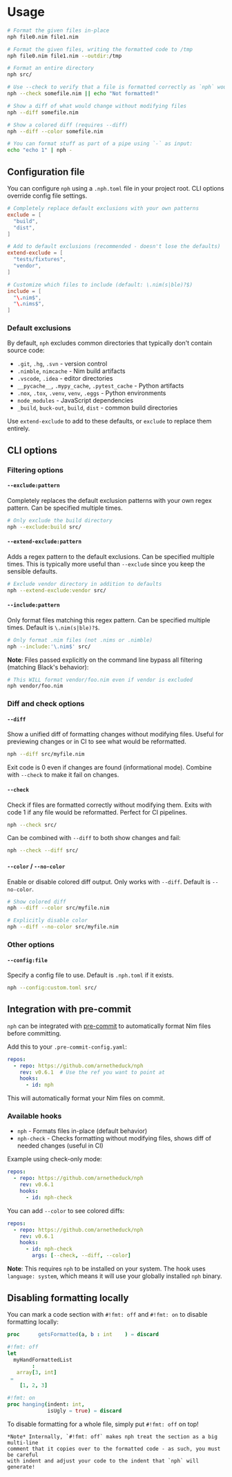 # Usage

```sh
# Format the given files in-place
nph file0.nim file1.nim

# Format the given files, writing the formatted code to /tmp
nph file0.nim file1.nim --outdir:/tmp

# Format an entire directory
nph src/

# Use --check to verify that a file is formatted correctly as `nph` would - useful in CI
nph --check somefile.nim || echo "Not formatted!"

# Show a diff of what would change without modifying files
nph --diff somefile.nim

# Show a colored diff (requires --diff)
nph --diff --color somefile.nim

# You can format stuff as part of a pipe using `-` as input:
echo "echo 1" | nph -
```

## Configuration file

You can configure `nph` using a `.nph.toml` file in your project root. CLI options override config file settings.

```toml
# Completely replace default exclusions with your own patterns
exclude = [
  "build",
  "dist",
]

# Add to default exclusions (recommended - doesn't lose the defaults)
extend-exclude = [
  "tests/fixtures",
  "vendor",
]

# Customize which files to include (default: \.nim(s|ble)?$)
include = [
  "\.nim$",
  "\.nims$",
]
```

### Default exclusions

By default, `nph` excludes common directories that typically don't contain source code:

- `.git`, `.hg`, `.svn` - version control
- `.nimble`, `nimcache` - Nim build artifacts
- `.vscode`, `.idea` - editor directories
- `__pycache__`, `.mypy_cache`, `.pytest_cache` - Python artifacts
- `.nox`, `.tox`, `.venv`, `venv`, `.eggs` - Python environments
- `node_modules` - JavaScript dependencies
- `_build`, `buck-out`, `build`, `dist` - common build directories

Use `extend-exclude` to add to these defaults, or `exclude` to replace them entirely.

## CLI options

### Filtering options

#### `--exclude:pattern`

Completely replaces the default exclusion patterns with your own regex pattern. Can be specified multiple times.

```sh
# Only exclude the build directory
nph --exclude:build src/
```

#### `--extend-exclude:pattern`

Adds a regex pattern to the default exclusions. Can be specified multiple times. This is typically more useful than `--exclude` since you keep the sensible defaults.

```sh
# Exclude vendor directory in addition to defaults
nph --extend-exclude:vendor src/
```

#### `--include:pattern`

Only format files matching this regex pattern. Can be specified multiple times. Default is `\.nim(s|ble)?$`.

```sh
# Only format .nim files (not .nims or .nimble)
nph --include:'\.nim$' src/
```

**Note**: Files passed explicitly on the command line bypass all filtering (matching Black's behavior):

```sh
# This WILL format vendor/foo.nim even if vendor is excluded
nph vendor/foo.nim
```

### Diff and check options

#### `--diff`

Show a unified diff of formatting changes without modifying files. Useful for previewing changes or in CI to see what would be reformatted.

```sh
nph --diff src/myfile.nim
```

Exit code is 0 even if changes are found (informational mode). Combine with `--check` to make it fail on changes.

#### `--check`

Check if files are formatted correctly without modifying them. Exits with code 1 if any file would be reformatted. Perfect for CI pipelines.

```sh
nph --check src/
```

Can be combined with `--diff` to both show changes and fail:

```sh
nph --check --diff src/
```

#### `--color` / `--no-color`

Enable or disable colored diff output. Only works with `--diff`. Default is `--no-color`.

```sh
# Show colored diff
nph --diff --color src/myfile.nim

# Explicitly disable color
nph --diff --no-color src/myfile.nim
```

### Other options

#### `--config:file`

Specify a config file to use. Default is `.nph.toml` if it exists.

```sh
nph --config:custom.toml src/
```

## Integration with pre-commit

`nph` can be integrated with [pre-commit](https://pre-commit.com/) to automatically format Nim files before committing.

Add this to your `.pre-commit-config.yaml`:

```yaml
repos:
  - repo: https://github.com/arnetheduck/nph
    rev: v0.6.1  # Use the ref you want to point at
    hooks:
      - id: nph
```

This will automatically format your Nim files on commit.

### Available hooks

- `nph` - Formats files in-place (default behavior)
- `nph-check` - Checks formatting without modifying files, shows diff of needed changes (useful in CI)

Example using check-only mode:

```yaml
repos:
  - repo: https://github.com/arnetheduck/nph
    rev: v0.6.1
    hooks:
      - id: nph-check
```

You can add `--color` to see colored diffs:

```yaml
repos:
  - repo: https://github.com/arnetheduck/nph
    rev: v0.6.1
    hooks:
      - id: nph-check
        args: [--check, --diff, --color]
```

**Note**: This requires `nph` to be installed on your system. The hook uses `language: system`, which means it will use your globally installed `nph` binary.

## Disabling formatting locally

You can mark a code section with `#!fmt: off` and `#!fmt: on` to disable formatting locally:
```nim
proc      getsFormatted(a, b : int    ) = discard

#!fmt: off
let
  myHandFormattedList
        :
   array[3, int]
 =
    [1, 2, 3]

#!fmt: on
proc hanging(indent: int,
             isUgly = true) = discard
```

To disable formatting for a whole file, simply put `#!fmt: off` on top!

```admonish note
*Note* Internally, `#!fmt: off` makes nph treat the section as a big multi-line
comment that it copies over to the formatted code - as such, you must be careful
with indent and adjust your code to the indent that `nph` will generate!
```
